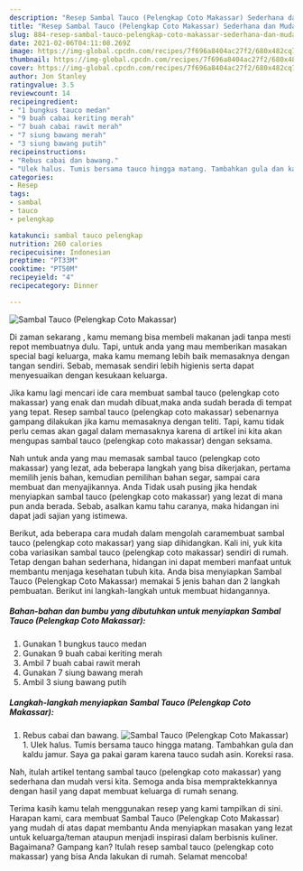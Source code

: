 ```yaml
---
description: "Resep Sambal Tauco (Pelengkap Coto Makassar) Sederhana dan Mudah Dibuat"
title: "Resep Sambal Tauco (Pelengkap Coto Makassar) Sederhana dan Mudah Dibuat"
slug: 884-resep-sambal-tauco-pelengkap-coto-makassar-sederhana-dan-mudah-dibuat
date: 2021-02-06T04:11:08.269Z
image: https://img-global.cpcdn.com/recipes/7f696a8404ac27f2/680x482cq70/sambal-tauco-pelengkap-coto-makassar-foto-resep-utama.jpg
thumbnail: https://img-global.cpcdn.com/recipes/7f696a8404ac27f2/680x482cq70/sambal-tauco-pelengkap-coto-makassar-foto-resep-utama.jpg
cover: https://img-global.cpcdn.com/recipes/7f696a8404ac27f2/680x482cq70/sambal-tauco-pelengkap-coto-makassar-foto-resep-utama.jpg
author: Jon Stanley
ratingvalue: 3.5
reviewcount: 14
recipeingredient:
- "1 bungkus tauco medan"
- "9 buah cabai keriting merah"
- "7 buah cabai rawit merah"
- "7 siung bawang merah"
- "3 siung bawang putih"
recipeinstructions:
- "Rebus cabai dan bawang."
- "Ulek halus. Tumis bersama tauco hingga matang. Tambahkan gula dan kaldu jamur. Saya ga pakai garam karena tauco sudah asin. Koreksi rasa."
categories:
- Resep
tags:
- sambal
- tauco
- pelengkap

katakunci: sambal tauco pelengkap 
nutrition: 260 calories
recipecuisine: Indonesian
preptime: "PT33M"
cooktime: "PT50M"
recipeyield: "4"
recipecategory: Dinner

---
```



![Sambal Tauco (Pelengkap Coto Makassar)](https://img-global.cpcdn.com/recipes/7f696a8404ac27f2/680x482cq70/sambal-tauco-pelengkap-coto-makassar-foto-resep-utama.jpg)

Di zaman  sekarang , kamu memang bisa membeli makanan jadi tanpa mesti repot membuatnya dulu. Tapi, untuk anda yang mau memberikan masakan special bagi keluarga, maka kamu memang lebih baik memasaknya dengan tangan sendiri. Sebab, memasak sendiri lebih higienis serta dapat menyesuaikan dengan kesukaan keluarga.

Jika kamu lagi mencari ide cara membuat sambal tauco (pelengkap coto makassar) yang enak dan mudah dibuat,maka anda sudah berada di tempat yang tepat. Resep sambal tauco (pelengkap coto makassar)  sebenarnya gampang dilakukan jika kamu memasaknya dengan teliti. Tapi, kamu tidak perlu cemas akan gagal dalam memasaknya 
karena di artikel ini kita akan mengupas sambal tauco (pelengkap coto makassar) dengan seksama.  



Nah untuk anda yang mau memasak sambal tauco (pelengkap coto makassar) yang lezat, ada beberapa langkah yang bisa dikerjakan, pertama memilih jenis bahan, kemudian pemilihan bahan segar, sampai cara membuat dan menyajikannya. Anda Tidak usah pusing jika hendak menyiapkan sambal tauco (pelengkap coto makassar) yang lezat di mana pun anda berada. Sebab, asalkan kamu  tahu caranya, maka hidangan ini dapat jadi sajian yang istimewa.

Berikut, ada beberapa cara mudah dalam mengolah caramembuat sambal tauco (pelengkap coto makassar) yang siap dihidangkan. Kali ini, yuk kita coba variasikan sambal tauco (pelengkap coto makassar) sendiri di rumah. Tetap dengan bahan sederhana, hidangan ini dapat memberi manfaat untuk membantu menjaga kesehatan tubuh kita. Anda bisa menyiapkan Sambal Tauco (Pelengkap Coto Makassar) memakai 5 jenis bahan dan 2 langkah pembuatan. Berikut ini langkah-langkah untuk membuat hidangannya.

<!--inarticleads1-->

##### Bahan-bahan dan bumbu yang dibutuhkan untuk menyiapkan Sambal Tauco (Pelengkap Coto Makassar):

1. Gunakan 1 bungkus tauco medan
1. Gunakan 9 buah cabai keriting merah
1. Ambil 7 buah cabai rawit merah
1. Gunakan 7 siung bawang merah
1. Ambil 3 siung bawang putih




<!--inarticleads2-->

##### Langkah-langkah menyiapkan Sambal Tauco (Pelengkap Coto Makassar):

1. Rebus cabai dan bawang.
<img src="https://img-global.cpcdn.com/steps/c66f9b1d1d3e85a1/160x128cq70/sambal-tauco-pelengkap-coto-makassar-langkah-memasak-1-foto.jpg" alt="Sambal Tauco (Pelengkap Coto Makassar)">1. Ulek halus. Tumis bersama tauco hingga matang. Tambahkan gula dan kaldu jamur. Saya ga pakai garam karena tauco sudah asin. Koreksi rasa.




Nah, itulah artikel tentang  sambal tauco (pelengkap coto makassar)  yang sederhana dan mudah versi kita. Semoga anda bisa mempraktekkannya dengan hasil yang dapat membuat keluarga di rumah senang. 

Terima kasih kamu telah menggunakan resep yang kami tampilkan di sini. Harapan kami, cara membuat  Sambal Tauco (Pelengkap Coto Makassar) yang mudah di atas dapat membantu Anda menyiapkan masakan yang lezat untuk keluarga/teman ataupun menjadi inspirasi dalam berbisnis kuliner. Bagaimana? Gampang kan? Itulah resep sambal tauco (pelengkap coto makassar) yang bisa Anda lakukan di rumah. Selamat mencoba!

